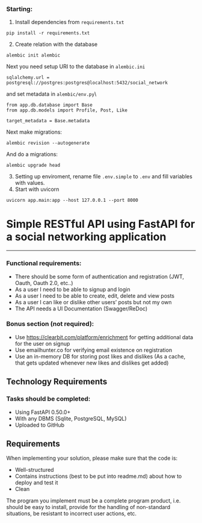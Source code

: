### Starting:
1. Install dependencies from `requirements.txt`
```shell
pip install -r requirements.txt
```
2. Create relation with the database
```shell
alembic init alembic
```
Next you need setup URI to the database in `alembic.ini`
```
sqlalchemy.url = postgresql://postgres:postgres@localhost:5432/social_network
```
 and set metadata in `alembic/env.py`\
```
from app.db.database import Base
from app.db.models import Profile, Post, Like

target_metadata = Base.metadata
```
Next make migrations:
```shell
alembic revision --autogenerate
```
And do a migrations:
```shell
alembic upgrade head
```
3. Setting up enviroment,
rename file `.env.simple` to `.env` and fill variables with values.
4. Start with uvicorn
```shell
uvicorn app.main:app --host 127.0.0.1 --port 8000
```


# Simple RESTful API using FastAPI for a social networking application
---
### **Functional requirements:**
- There should be some form of authentication and registration (JWT, Oauth, Oauth 2.0, etc..)
- As a user I need to be able to signup and login
- As a user I need to be able to create, edit, delete and view posts
- As a user I can like or dislike other users’ posts but not my own 
- The API needs a UI Documentation (Swagger/ReDoc)

### **Bonus section (not required):**
- Use https://clearbit.com/platform/enrichment for getting additional data for the user on signup
- Use emailhunter.co for verifying email existence on registration
- Use an in-memory DB for storing post likes and dislikes (As a cache, that gets updated whenever new likes and dislikes get added) 

## **Technology Requirements**
### **Tasks should be completed:**
- Using FastAPI 0.50.0+
- With any DBMS (Sqlite, PostgreSQL, MySQL)
- Uploaded to GitHub

## **Requirements**
When implementing your solution, please make sure that the code is:
- Well-structured
- Contains instructions (best to be put into readme.md) about how to deploy and test it
- Clean

The program you implement must be a complete program product, i.e. should be easy to install, provide for the handling of non-standard situations, be resistant to incorrect user actions, etc. 